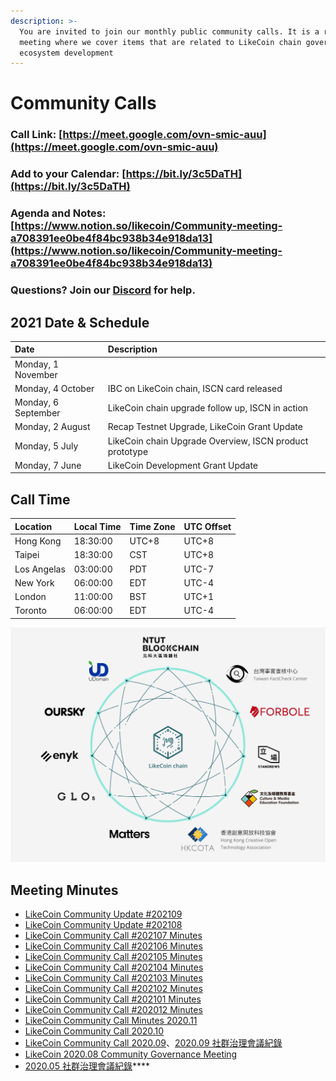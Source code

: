 ```yaml
---
description: >-
  You are invited to join our monthly public community calls. It is a recurrent
  meeting where we cover items that are related to LikeCoin chain governance and
  ecosystem development
---
```


# Community Calls

### Call Link: [https://meet.google.com/ovn-smic-auu](https://meet.google.com/ovn-smic-auu)

### Add to your Calendar: [https://bit.ly/3c5DaTH](https://bit.ly/3c5DaTH)

### Agenda and Notes: [https://www.notion.so/likecoin/Community-meeting-a708391ee0be4f84bc938b34e918da13](https://www.notion.so/likecoin/Community-meeting-a708391ee0be4f84bc938b34e918da13)

### Questions? Join our [Discord](https://discord.com/invite/W4DQ6peZZZ) for help.

## **2021 Date & Schedule**

| **Date**  | Description |
| :--- | :--- |
| Monday, 1 November |  |
| Monday, 4 October | IBC on LikeCoin chain, ISCN card released  |
| Monday, 6 September | LikeCoin chain upgrade follow up, ISCN in action |
| Monday, 2 August | Recap Testnet Upgrade, LikeCoin Grant Update |
| Monday, 5 July | LikeCoin chain Upgrade Overview, ISCN product prototype |
| Monday, 7 June  | LikeCoin Development Grant Update  |

## **Call Time**

| Location | Local Time | Time Zone | UTC Offset |
| :--- | :--- | :--- | :--- |
| Hong Kong | 18:30:00 | UTC+8 | UTC+8 |
| Taipei | 18:30:00 | CST | UTC+8 |
| Los Angelas | 03:00:00 | PDT | UTC-7 |
| New York | 06:00:00 | EDT | UTC-4 |
| London | 11:00:00 | BST | UTC+1 |
| Toronto | 06:00:00 | EDT | UTC-4 |

![](../../.gitbook/assets/likecoin_ad70_validators-01.png)

## Meeting Minutes

* [LikeCoin Community Update \#202109](https://medium.com/likecoin/likecoin-community-update-202109-a5722cb838dd)
* [LikeCoin Community Update \#202108](https://medium.com/likecoin/likecoin-community-update-202108-abb71c67145c)
* [LikeCoin Community Call \#202107 Minutes](https://medium.com/likecoin/likecoin-community-call-202107-minutes-7edeb276198d)
* [LikeCoin Community Call \#202106 Minutes](https://medium.com/likecoin/likecoin-community-call-202106-minutes-3f971d47bf2f)
* [LikeCoin Community Call \#202105 Minutes](https://medium.com/likecoin/likecoin-community-call-202105-minutes-be3e8bbfa9e5)
* [LikeCoin Community Call \#202104 Minutes](https://medium.com/likecoin/likecoin-community-call-202104-minutes-a8e398e2a8a0)
* [LikeCoin Community Call \#202103 Minutes](https://medium.com/likecoin/likecoin-community-call-202103-minutes-39c0f1c3d3d6)
* [LikeCoin Community Call \#202102 Minutes](https://medium.com/likecoin/likecoin-community-call-202102-minutes-59a58295521)
* [LikeCoin Community Call \#202101 Minutes
  ](https://medium.com/likecoin/likecoin-community-call-202001-minutes-249fd43aebb4)
* [LikeCoin Community Call \#202012 Minutes
  ](https://medium.com/likecoin/likecoin-community-call-202012-minutes-72a9ba680e67)
* [LikeCoin Community Call Minutes 2020.11
  ](https://medium.com/likecoin/likecoin-community-call-minutes-2020-11-5724d0923257)
* [LikeCoin Community Call 2020.10](https://medium.com/likecoin/likecoin-community-call-2020-10-df33b5a99fa7)
* [LikeCoin Community Call 2020.09](https://medium.com/likecoin/likecoin-community-call-2020-09-8531b7c7cfd3)、[2020.09 社群治理會議紀錄](https://matters.news/@ckxpress/like-coin-2020-09-%E7%A4%BE%E7%BE%A4%E6%B2%BB%E7%90%86%E6%9C%83%E8%AD%B0%E7%B4%80%E9%8C%84-bafyreiakhujndhwbwk53q6q55pr3rb3j64d75tamewgyfzjwmdpz2h7sfa)
* [LikeCoin 2020.08 Community Governance Meeting](https://medium.com/likecoin/likecoin-2020-08-community-governance-meeting-bfbfb54012c0)
* [2020.05 社群治理會議紀錄](https://matters.news/@likecoin/like-coin-%E7%A4%BE%E7%BE%A4%E6%9C%83%E8%AD%B0%E7%B4%80%E9%8C%84-2020-05-04-bafyreib5u65c4wtqd5rseezr63gos67xqqa2anyc4xbprqrtvvv5gidevq)\*\*\*\*

